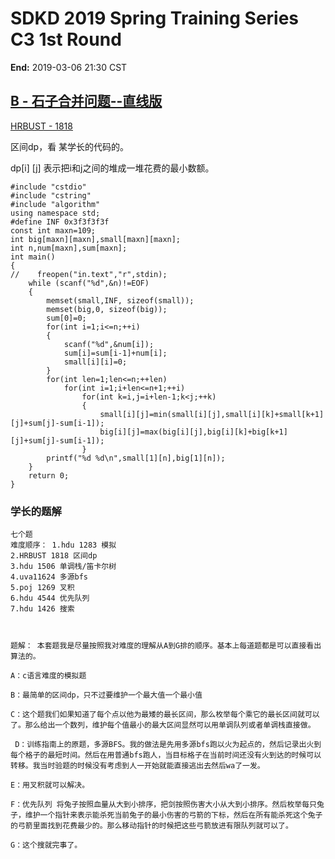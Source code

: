 # SDKD 2019 Spring Training Series C3 1st Round

**End:** 2019-03-06 21:30 CST

## [B - 石子合并问题--直线版](https://vjudge.net/problem/HRBUST-1818)

 [HRBUST - 1818](https://vjudge.net/problem/HRBUST-1818/origin)

区间dp，看 某学长的代码的。

dp[i] [j] 表示把i和j之间的堆成一堆花费的最小数额。

```
#include "cstdio"
#include "cstring"
#include "algorithm"
using namespace std;
#define INF 0x3f3f3f3f
const int maxn=109;
int big[maxn][maxn],small[maxn][maxn];
int n,num[maxn],sum[maxn];
int main()
{
//    freopen("in.text","r",stdin);
    while (scanf("%d",&n)!=EOF)
    {
        memset(small,INF, sizeof(small));
        memset(big,0, sizeof(big));
        sum[0]=0;
        for(int i=1;i<=n;++i)
        {
            scanf("%d",&num[i]);
            sum[i]=sum[i-1]+num[i];
            small[i][i]=0;
        }
        for(int len=1;len<=n;++len)
            for(int i=1;i+len<=n+1;++i)
                for(int k=i,j=i+len-1;k<j;++k)
                {
                    small[i][j]=min(small[i][j],small[i][k]+small[k+1][j]+sum[j]-sum[i-1]);
                    big[i][j]=max(big[i][j],big[i][k]+big[k+1][j]+sum[j]-sum[i-1]);
                }
        printf("%d %d\n",small[1][n],big[1][n]);
    }
    return 0;
}
```

### 学长的题解

```
七个题
难度顺序： 1.hdu 1283 模拟
2.HRBUST 1818 区间dp
3.hdu 1506 单调栈/笛卡尔树
4.uva11624 多源bfs
5.poj 1269 叉积
6.hdu 4544 优先队列
7.hdu 1426 搜索



题解： 本套题我是尽量按照我对难度的理解从A到G排的顺序。基本上每道题都是可以直接看出算法的。

A：c语言难度的模拟题 

B：最简单的区间dp，只不过要维护一个最大值一个最小值 

C：这个题我们如果知道了每个点以他为最矮的最长区间，那么枚举每个乘它的最长区间就可以了。那么给出一个数列，维护每个值最小的最大区间显然可以用单调队列或者单调栈直接做。

 D：训练指南上的原题，多源BFS。我的做法是先用多源bfs跑以火为起点的，然后记录出火到每个格子的最短时间。然后在用普通bfs跑人，当目标格子在当前时间还没有火到达的时候可以转移。我当时验题的时候没有考虑到人一开始就能直接逃出去然后wa了一发。

E：用叉积就可以解决。

F：优先队列 将兔子按照血量从大到小排序，把剑按照伤害大小从大到小排序。然后枚举每只兔子，维护一个指针来表示能杀死当前兔子的最小伤害的弓箭的下标，然后在所有能杀死这个兔子的弓箭里面找到花费最少的。那么移动指针的时候把这些弓箭放进有限队列就可以了。

G：这个搜就完事了。
```

